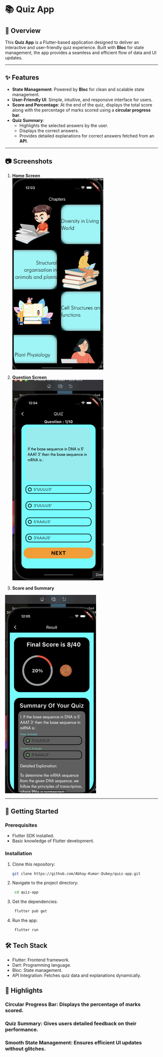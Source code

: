 # 📚 Quiz App

## 📝 Overview
This **Quiz App** is a Flutter-based application designed to deliver an interactive and user-friendly quiz experience. Built with **Bloc** for state management, the app provides a seamless and efficient flow of data and UI updates.

---

## ✨ Features

- **State Management**: Powered by **Bloc** for clean and scalable state management.
- **User-Friendly UI**: Simple, intuitive, and responsive interface for users.
- **Score and Percentage**: At the end of the quiz, displays the total score along with the percentage of marks scored using a **circular progress bar**.
- **Quiz Summary**:
  - Highlights the selected answers by the user.
  - Displays the correct answers.
  - Provides detailed explanations for correct answers fetched from an **API**.

---

## 📷 Screenshots


1. **Home Screen**  
   <img src="ScreenShots/HomeScreen.png" alt="Home Screen" width="300">


2. **Question Screen**  
   <img src="ScreenShots/QuizScreen.png" alt="Quiz Screen" width="300">


3. **Score and Summary**  
  <img src="ScreenShots/ResultScreen.png" alt="Result Screen" width="300">

---

## 🚀 Getting Started

### Prerequisites
- Flutter SDK installed.
- Basic knowledge of Flutter development.

### Installation
1. Clone this repository:
   ```bash
   git clone https://github.com/Abhay-Kumar-Dubey/quiz-app.git
2. Navigate to the project directory:
   ```bash
    cd quiz-app
3. Get the dependencies:
   ```bash
    flutter pub get
4. Run the app:
   ```bash
    flutter run
## 🛠️ Tech Stack

*  Flutter: Frontend framework.
*  Dart: Programming language.
*  Bloc: State management.
*  API Integration: Fetches quiz data and explanations dynamically.

## 🌟 Highlights

### Circular Progress Bar: Displays the percentage of marks scored.
### Quiz Summary: Gives users detailed feedback on their performance.
### Smooth State Management: Ensures efficient UI updates without glitches.

